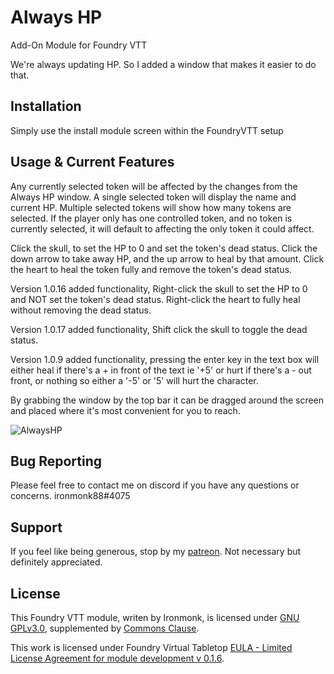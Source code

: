 # Always HP
Add-On Module for Foundry VTT

We're always updating HP.  So I added a window that makes it easier to do that.

## Installation
Simply use the install module screen within the FoundryVTT setup

## Usage & Current Features
Any currently selected token will be affected by the changes from the Always HP window.
A single selected token will display the name and current HP.  Multiple selected tokens will show how many tokens are selected.
If the player only has one controlled token, and no token is currently selected, it will default to affecting the only token it could affect.

Click the skull, to set the HP to 0 and set the token's dead status.
Click the down arrow to take away HP, and the up arrow to heal by that amount.
Click the heart to heal the token fully and remove the token's dead status.  

Version 1.0.16 added functionality, Right-click the skull to set the HP to 0 and NOT set the token's dead status. Right-click the heart to fully heal without removing the dead status.

Version 1.0.17 added functionality, Shift click the skull to toggle the dead status.

Version 1.0.9 added functionality, pressing the enter key in the text box will either heal if there's a + in front of the text ie '+5' or hurt if there's a - out front, or nothing so either a '-5' or '5' will hurt the character.

By grabbing the window by the top bar it can be dragged around the screen and placed where it's most convenient for you to reach.

![AlwaysHP](/screenshots/alwayshp.png)

## Bug Reporting
Please feel free to contact me on discord if you have any questions or concerns. ironmonk88#4075

## Support

If you feel like being generous, stop by my <a href="https://www.patreon.com/ironmonk">patreon</a>.  Not necessary but definitely appreciated.

## License
This Foundry VTT module, writen by Ironmonk, is licensed under [GNU GPLv3.0](https://www.gnu.org/licenses/gpl-3.0.en.html), supplemented by [Commons Clause](https://commonsclause.com/).

This work is licensed under Foundry Virtual Tabletop [EULA - Limited License Agreement for module development v 0.1.6](http://foundryvtt.com/pages/license.html).
